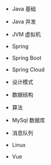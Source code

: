 * Java 基础

* Java 并发

* JVM 虚拟机

* Spring 

* Spring Boot

* Spring  Cloud

* 设计模式

* 数据结构

* 算法

* MySql 数据库

* 消息队列

* Linux

* Vue
